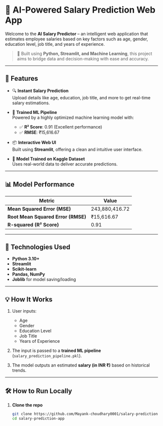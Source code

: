 # 💼 AI-Powered Salary Prediction Web App

Welcome to the **AI Salary Predictor** – an intelligent web application that estimates employee salaries based on key factors such as age, gender, education level, job title, and years of experience.

> 🎯 Built using **Python, Streamlit, and Machine Learning**, this project aims to bridge data and decision-making with ease and accuracy.

---

## 🚀 Features

- 🔍 **Instant Salary Prediction**  
  Upload details like age, education, job title, and more to get real-time salary estimations.

- 🤖 **Trained ML Pipeline**  
  Powered by a highly optimized machine learning model with:
  - ✅ **R² Score**: 0.91 (Excellent performance)
  - ✅ **RMSE**: ₹15,616.67

- 📦 **Interactive Web UI**  
  Built using **Streamlit**, offering a clean and intuitive user interface.

- 💾 **Model Trained on Kaggle Dataset**  
  Uses real-world data to deliver accurate predictions.

---

## 📊 Model Performance

| Metric | Value |
|--------|--------|
| **Mean Squared Error (MSE)** | 243,880,416.72 |
| **Root Mean Squared Error (RMSE)** | ₹15,616.67 |
| **R-squared (R² Score)** | 0.91 |

---

## 🧠 Technologies Used

- **Python 3.10+**
- **Streamlit**
- **Scikit-learn**
- **Pandas, NumPy**
- **Joblib** for model saving/loading

---

## 💡 How It Works

1. User inputs:
   - Age
   - Gender
   - Education Level
   - Job Title
   - Years of Experience

2. The input is passed to a **trained ML pipeline** (`salary_prediction_pipeline.pkl`).

3. The model outputs an estimated **salary (in INR ₹)** based on historical trends.

---

## 🛠 How to Run Locally

1. **Clone the repo**  
   ```bash
   git clone https://github.com/Mayank-choudhary0001/salary-prediction-app.git
   cd salary-prediction-app

